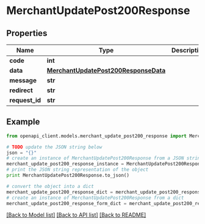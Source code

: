 # MerchantUpdatePost200Response


## Properties

Name | Type | Description | Notes
------------ | ------------- | ------------- | -------------
**code** | **int** |  | [optional] 
**data** | [**MerchantUpdatePost200ResponseData**](MerchantUpdatePost200ResponseData.md) |  | [optional] 
**message** | **str** |  | [optional] 
**redirect** | **str** |  | [optional] 
**request_id** | **str** |  | [optional] 

## Example

```python
from openapi_client.models.merchant_update_post200_response import MerchantUpdatePost200Response

# TODO update the JSON string below
json = "{}"
# create an instance of MerchantUpdatePost200Response from a JSON string
merchant_update_post200_response_instance = MerchantUpdatePost200Response.from_json(json)
# print the JSON string representation of the object
print MerchantUpdatePost200Response.to_json()

# convert the object into a dict
merchant_update_post200_response_dict = merchant_update_post200_response_instance.to_dict()
# create an instance of MerchantUpdatePost200Response from a dict
merchant_update_post200_response_form_dict = merchant_update_post200_response.from_dict(merchant_update_post200_response_dict)
```
[[Back to Model list]](../README.md#documentation-for-models) [[Back to API list]](../README.md#documentation-for-api-endpoints) [[Back to README]](../README.md)


